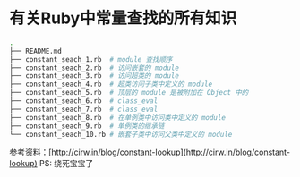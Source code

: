 # 有关Ruby中常量查找的所有知识
```zsh
.
├── README.md
├── constant_seach_1.rb  # module 查找顺序
├── constant_seach_2.rb  # 访问嵌套的 module
├── constant_seach_3.rb  # 访问超类的 module
├── constant_seach_4.rb  # 超类访问子类中定义的 module
├── constant_seach_5.rb  # 顶层的 module 是被附加在 Object 中的
├── constant_seach_6.rb  # class_eval
├── constant_seach_7.rb  # class_eval
├── constant_seach_8.rb  # 在单例类中访问类中定义的 module
├── constant_seach_9.rb  # 单例类的继承链
└── constant_seach_10.rb # 嵌套子类中访问父类中定义的 module
```
参考资料：[http://cirw.in/blog/constant-lookup](http://cirw.in/blog/constant-lookup)
PS: 绕死宝宝了
